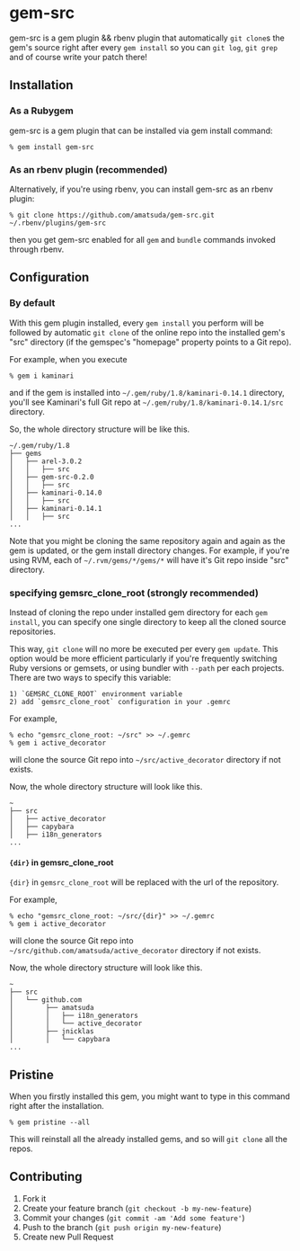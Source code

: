 # gem-src

gem-src is a gem plugin && rbenv plugin that automatically `git clone`s the gem's source right after every `gem install` so you can `git log`, `git grep` and of course write your patch there!


## Installation

### As a Rubygem

gem-src is a gem plugin that can be installed via gem install command:

    % gem install gem-src

### As an rbenv plugin (recommended)

Alternatively, if you're using rbenv, you can install gem-src as an rbenv plugin:

    % git clone https://github.com/amatsuda/gem-src.git ~/.rbenv/plugins/gem-src

then you get gem-src enabled for all `gem` and `bundle` commands invoked through rbenv.

## Configuration

### By default

With this gem plugin installed, every `gem install` you perform will be followed by automatic `git clone` of the online repo into the installed gem's "src" directory (if the gemspec's "homepage" property points to a Git repo).

For example, when you execute

    % gem i kaminari
and if the gem is installed into `~/.gem/ruby/1.8/kaminari-0.14.1` directory, you'll see Kaminari's full Git repo at `~/.gem/ruby/1.8/kaminari-0.14.1/src` directory.

So, the whole directory structure will be like this.

    ~/.gem/ruby/1.8
    ├── gems
    │   ├── arel-3.0.2
    │   │   ├── src
    │   ├── gem-src-0.2.0
    │   │   ├── src
    │   ├── kaminari-0.14.0
    │   │   ├── src
    │   ├── kaminari-0.14.1
    │   │   ├── src
    ...
Note that you might be cloning the same repository again and again as the gem is updated, or the gem install directory changes.
For example, if you're using RVM, each of `~/.rvm/gems/*/gems/*` will have it's Git repo inside "src" directory.

### specifying gemsrc_clone_root (strongly recommended)

Instead of cloning the repo under installed gem directory for each `gem install`, you can specify one single directory to keep all the cloned source repositories.

This way, `git clone` will no more be executed per every `gem update`.
This option would be more efficient particularly if you're frequently switching Ruby versions or gemsets, or using bundler with `--path` per each projects.
There are two ways to specify this variable:

    1) `GEMSRC_CLONE_ROOT` environment variable
    2) add `gemsrc_clone_root` configuration in your .gemrc

For example,

    % echo "gemsrc_clone_root: ~/src" >> ~/.gemrc
    % gem i active_decorator
will clone the source Git repo into `~/src/active_decorator` directory if not exists.

Now, the whole directory structure will look like this.

    ~
    ├── src
    │   ├── active_decorator
    │   ├── capybara
    │   ├── i18n_generators
    ...

#### `{dir}` in gemsrc_clone_root

`{dir}` in `gemsrc_clone_root` will be replaced with the url of the repository.

For example,

    % echo "gemsrc_clone_root: ~/src/{dir}" >> ~/.gemrc
    % gem i active_decorator

will clone the source Git repo into `~/src/github.com/amatsuda/active_decorator` directory if not exists.

Now, the whole directory structure will look like this.

    ~
    ├── src
    │   └── github.com
    │        ├── amatsuda
    │        │   ├── i18n_generators
    │        │   └── active_decorator
    │        ├── jnicklas
    │        │   └── capybara
    ...

## Pristine

When you firstly installed this gem, you might want to type in this command right after the installation.

    % gem pristine --all
This will reinstall all the already installed gems, and so will `git clone` all the repos.


## Contributing

1. Fork it
2. Create your feature branch (`git checkout -b my-new-feature`)
3. Commit your changes (`git commit -am 'Add some feature'`)
4. Push to the branch (`git push origin my-new-feature`)
5. Create new Pull Request
